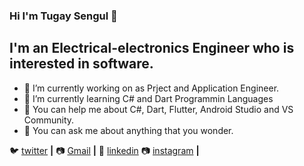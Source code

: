 ### Hi I'm Tugay Sengul 👋
## I'm an Electrical-electronics Engineer who is interested in software. 

- 🔭 I’m currently working on as Prject and Application Engineer.
- 🌱 I’m currently learning C# and Dart Programmin Languages
- 🤔  You can help me about C#, Dart, Flutter, Android Studio and VS Community.
- 💬 You can ask me about anything that you wonder.


🐦 [twitter][twitter] **|** 
📷 [Gmail][gmail] **|** 
👔 [linkedin][linkedin]
📷 [instagram][instagram] **|**


[twitter]: https://twitter.com/Tgysngll
[gmail]: tgysngll@gmail.com
[linkedin]: https://www.linkedin.com/in/tgysngl
[instagram]: https://www.instagram.com/tgysngl
